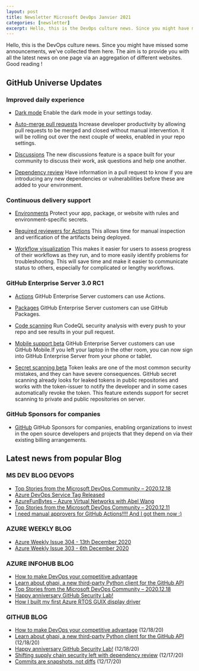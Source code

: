 ```yaml
---
layout: post
title: Newsletter Microsoft DevOps Janvier 2021
categories: [newsletter]
excerpt: Hello, this is the DevOps culture news. Since you might have missed some announcements, we've collected them here. The aim is to provide you with all the latest news on one page via an aggregation ...
---
```


Hello, this is the DevOps culture news. Since you might have missed some announcements, we've collected them here. The aim is to provide you with all the latest news on one page via an aggregation of different websites. Good reading !

## GitHub Universe Updates 

### Improved daily experience 

- [Dark mode](https://github.com/settings/appearance)  Enable the dark mode in your settings today.

- [Auto-merge pull requests](https://github.com/github/roadmap/issues/107) Increase developer productivity by allowing pull requests to be merged and closed without manual intervention. it will be rolling out over the next couple of weeks, enabled in your repo settings.

- [Discussions](https://github.com/github/roadmap/issues/104) The new discussions feature is a space built for your community to discuss their work, ask questions and help one another.

- [Dependency review](https://github.com/github/roadmap/issues/80) Have information in a pull request to know if you are introducing any new dependencies or vulnerabilities before these are added to your environment.

### Continuous delivery support 

- [Environments](https://docs.github.com/en/free-pro-team@latest/actions/reference/environments) Protect your app, package, or website with rules and environment-specific secrets.
 
- [Required reviewers for Actions](https://github.com/github/roadmap/issues/99) This allows time for manual inspection and verification of the artifacts being deployed.
 
- [Workflow visualization](https://github.com/github/roadmap/issues/88) This makes it easier for users to assess progress of their workflows as they run, and to more easily identify problems for troubleshooting. This will save time and make it easier to communicate status to others, especially for complicated or lengthy workflows.

### GitHub Enterprise Server 3.0 RC1

- [Actions](https://github.com/github/roadmap/issues/89) GitHub Enterprise Server customers can use Actions.

- [Packages](https://github.com/github/roadmap/issues/97) GitHub Enterprise Server customers can use GitHub Packages.

- [Code scanning](https://github.com/github/roadmap/issues/105) Run CodeQL security analysis with every push to your repo and see results in your pull request.

- [Mobile support beta](https://github.com/github/roadmap/issues/131) GitHub Enterprise Server customers can use GitHub Mobile.If you left your laptop in the other room, you can now sign into GitHub Enterprise Server from your phone or tablet.

- [Secret scanning beta](https://github.com/github/roadmap/issues/57) Token leaks are one of the most common security mistakes, and they can have severe consequences. GitHub secret scanning already looks for leaked tokens in public repositories and works with the token-issuer to notify the developer and in some cases automatically revoke the token. This feature extends support for secret scanning to private and public repositories on server.


### GitHub Sponsors for companies

- [GitHub](https://github.com/sponsors) GitHub Sponsors for companies, enabling organizations to invest in the open source developers and projects that they depend on via their existing billing arrangements.


## Latest news from popular Blog 

### MS DEV BLOG DEVOPS 

<!-- DEVBLOGDEVOPS:START -->
- [Top Stories from the Microsoft DevOps Community – 2020.12.18](https://devblogs.microsoft.com/devops/top-stories-from-the-microsoft-devops-community-2020-12-18/)
- [Azure DevOps Service Tag Released](https://devblogs.microsoft.com/devops/azure-devops-service-tag-released/)
- [AzureFunBytes – Azure Virtual Networks with Abel Wang](https://devblogs.microsoft.com/devops/azurefunbytes-azure-virtual-networks-with-abel-wang/)
- [Top Stories from the Microsoft DevOps Community – 2020.12.11](https://devblogs.microsoft.com/devops/top-stories-from-the-microsoft-devops-community-2020-12-11/)
- [I need manual approvers for GitHub Actions!!!! And I got them now :)](https://devblogs.microsoft.com/devops/i-need-manual-approvers-for-github-actions-and-i-got-them-now/)
<!-- DEVBLOGDEVOPS:END -->


### AZURE WEEKLY BLOG

<!-- AZUREWEEKLY:START -->
- [Azure Weekly Issue 304 - 13th December 2020](https://azureweekly.info/issue-304.html)
- [Azure Weekly Issue 303 - 6th December 2020](https://azureweekly.info/issue-303.html)

<!-- AZUREWEEKLY:END -->

### AZURE INFOHUB BLOG 

<!-- AZUREINFOHUB:START -->
- [How to make DevOps your competitive advantage](https://github.blog/2020-12-18-how-to-make-devops-your-competitive-advantage/)
- [Learn about ghapi, a new third-party Python client for the GitHub API](https://github.blog/2020-12-18-learn-about-ghapi-a-new-third-party-python-client-for-the-github-api/)
- [Top Stories from the Microsoft DevOps Community – 2020.12.18](https://devblogs.microsoft.com/devops/top-stories-from-the-microsoft-devops-community-2020-12-18/)
- [Happy anniversary GitHub Security Lab!](https://github.blog/2020-12-18-happy-anniversary-github-security-lab/)
- [How I built my first Azure RTOS GUIX display driver](https://techcommunity.microsoft.com/t5/internet-of-things/how-i-built-my-first-azure-rtos-guix-display-driver/ba-p/2002410)
<!-- AZUREINFOHUB:END -->

### GITHUB BLOG


<!-- GITHUB:START -->

 - [How to make DevOps your competitive advantage](https://github.blog/2020-12-18-how-to-make-devops-your-competitive-advantage/) (12/18/20)
 - [Learn about ghapi, a new third-party Python client for the GitHub API](https://github.blog/2020-12-18-learn-about-ghapi-a-new-third-party-python-client-for-the-github-api/) (12/18/20)
 - [Happy anniversary GitHub Security Lab!](https://github.blog/2020-12-18-happy-anniversary-github-security-lab/) (12/18/20)
 - [Shifting supply chain security left with dependency review](https://github.blog/2020-12-17-shifting-supply-chain-security-left-with-dependency-review/) (12/17/20)
 - [Commits are snapshots, not diffs](https://github.blog/2020-12-17-commits-are-snapshots-not-diffs/) (12/17/20)
<!-- GITHUB:END -->
